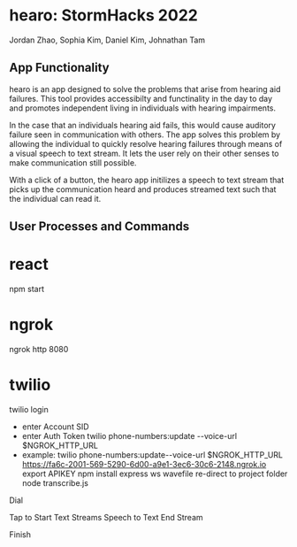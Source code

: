 # hearo: StormHacks 2022

Jordan Zhao, Sophia Kim, Daniel Kim, Johnathan Tam

## App Functionality

hearo is an app designed to solve the problems that arise from hearing aid failures. This tool provides accessibilty and functinality in the day to day and promotes independent living in individuals with hearing impairments. 

In the case that an individuals hearing aid fails, this would cause auditory failure seen in communication with others. The app solves this problem by allowing the individual to quickly resolve hearing failures through means of a visual speech to text stream. It lets the user rely on their other senses to make communication still possible.

With a click of a button, the hearo app initilizes a speech to text stream that picks up the communication heard and produces streamed text such that the individual can read it.


## User Processes and Commands

# react
npm start

# ngrok 
ngrok http 8080

# twilio
twilio login
  - enter Account SID
  - enter Auth Token
twilio phone-numbers:update <My Twilio phone number> --voice-url $NGROK_HTTP_URL <https forwarding address>
  - example: twilio phone-numbers:update--voice-url $NGROK_HTTP_URL https://fa6c-2001-569-5290-6d00-a9e1-3ec6-30c6-2148.ngrok.io
export APIKEY
npm install express ws wavefile
re-direct to project folder
node transcribe.js
  
Dial <My Twilio phone number>
  
Tap to Start
Text Streams Speech to Text
End Stream 
  
Finish
